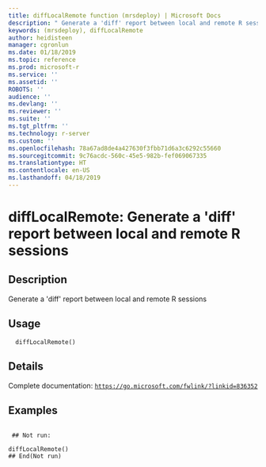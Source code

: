 ```yaml
---
title: diffLocalRemote function (mrsdeploy) | Microsoft Docs
description: " Generate a 'diff' report between local and remote R sessions "
keywords: (mrsdeploy), diffLocalRemote
author: heidisteen
manager: cgronlun
ms.date: 01/18/2019
ms.topic: reference
ms.prod: microsoft-r
ms.service: ''
ms.assetid: ''
ROBOTS: ''
audience: ''
ms.devlang: ''
ms.reviewer: ''
ms.suite: ''
ms.tgt_pltfrm: ''
ms.technology: r-server
ms.custom: ''
ms.openlocfilehash: 78a67ad8de4a427630f3fbb71d6a3c6292c55660
ms.sourcegitcommit: 9c76acdc-560c-45e5-982b-fef069067335
ms.translationtype: HT
ms.contentlocale: en-US
ms.lasthandoff: 04/18/2019
---
```

 # <a name="difflocalremote-generate-a-diff-report-between-local-and-remote-r-sessions"></a>diffLocalRemote: Generate a 'diff' report between local and remote R sessions 
 ## <a name="description"></a>Description

Generate a 'diff' report between local and remote R sessions


 ## <a name="usage"></a>Usage

```   
  diffLocalRemote()

```

 ## <a name="details"></a>Details

Complete documentation: [`https://go.microsoft.com/fwlink/?linkid=836352`](https://go.microsoft.com/fwlink/?linkid=836352)



 ## <a name="examples"></a>Examples

 ```

  ## Not run:

diffLocalRemote()
 ## End(Not run) 
```

